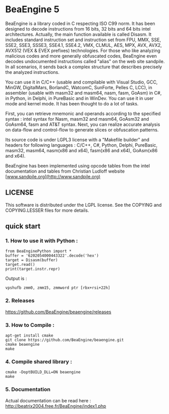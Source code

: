 # BeaEngine 5

BeaEngine is a library coded in C respecting ISO C99 norm. It has been designed to decode instructions from 16 bits, 32 bits and 64 bits intel architectures. Actually, the main function available is called Disasm. It includes standard instruction set and instruction set from FPU, MMX, SSE, SSE2, SSE3, SSSE3, SSE4.1, SSE4.2, VMX, CLMUL, AES, MPX, AVX, AVX2, AVX512 (VEX & EVEX prefixes) technologies. For those who like analyzing malicious codes and more generally obfuscated codes, BeaEngine even decodes undocumented instructions called "alias" on the web site sandpile. In all scenarios, it sends back a complex structure that describes precisely the analyzed instructions.

You can use it in C/C++ (usable and compilable with Visual Studio, GCC, MinGW, DigitalMars, BorlandC, WatcomC, SunForte, Pelles C, LCC), in assembler (usable with masm32 and masm64, nasm, fasm, GoAsm) in C#, in Python, in Delphi, in PureBasic and in WinDev. You can use it in user mode and kernel mode. It has been thought to do a lot of tasks.

First, you can retrieve mnemonic and operands according to the specified syntax : intel syntax for Nasm, masm32 and masm64, GoAsm32 and GoAsm64, fasm and AT&T syntax.
Next, you can realize accurate analysis on data-flow and control-flow to generate slices or obfuscation patterns.

Its source code is under LGPL3 license with a "Makefile builder" and headers for following languages : C/C++, C#, Python, Delphi, PureBasic, masm32, masm64, nasm(x86 and x64), fasm(x86 and x64), GoAsm(x86 and x64).

BeaEngine has been implemented using opcode tables from the intel documentation and tables from Christian Ludloff website [www.sandpile.org](http://www.sandpile.org)

## LICENSE

This software is distributed under the LGPL license.
See the COPYING and COPYING.LESSER files for more details.


## quick start

### 1. How to use it with Python :
```
from BeaEnginePython import *
buffer = '6202054000443322'.decode('hex')
target = Disasm(buffer)
target.read()
print(target.instr.repr)
```
Output is :

```
vpshufb zmm0, zmm15, zmmword ptr [rbx+rsi+22h]
```

### 2. Releases

https://github.com/BeaEngine/beaengine/releases

### 3. How to Compile :

```
apt-get install cmake
git clone https://github.com/BeaEngine/beaengine.git
cmake beaengine
make
```

### 4. Compile shared library :
```
cmake -DoptBUILD_DLL=ON beaengine
make

```

### 5. Documentation

Actual documentation can be read here : http://beatrix2004.free.fr/BeaEngine/index1.php

